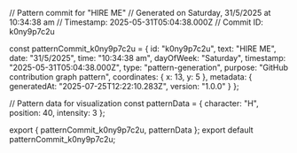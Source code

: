 // Pattern commit for "HIRE ME"
// Generated on Saturday, 31/5/2025 at 10:34:38 am
// Timestamp: 2025-05-31T05:04:38.000Z
// Commit ID: k0ny9p7c2u

const patternCommit_k0ny9p7c2u = {
  id: "k0ny9p7c2u",
  text: "HIRE ME",
  date: "31/5/2025",
  time: "10:34:38 am",
  dayOfWeek: "Saturday",
  timestamp: "2025-05-31T05:04:38.000Z",
  type: "pattern-generation",
  purpose: "GitHub contribution graph pattern",
  coordinates: {
    x: 13,
    y: 5
  },
  metadata: {
    generatedAt: "2025-07-25T12:22:10.283Z",
    version: "1.0.0"
  }
};

// Pattern data for visualization
const patternData = {
  character: "H",
  position: 40,
  intensity: 3
};

export { patternCommit_k0ny9p7c2u, patternData };
export default patternCommit_k0ny9p7c2u;
